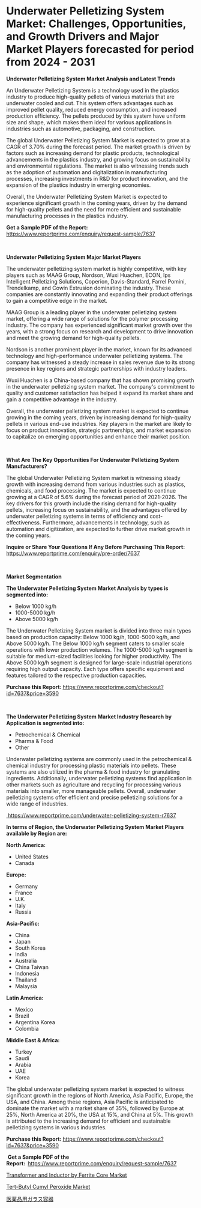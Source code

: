 <p><h1>Underwater Pelletizing System Market: Challenges, Opportunities, and Growth Drivers and Major Market Players forecasted for period from 2024 - 2031</h1></p><p><strong>Underwater Pelletizing System Market Analysis and Latest Trends</strong></p>
<p><p>An Underwater Pelletizing System is a technology used in the plastics industry to produce high-quality pellets of various materials that are underwater cooled and cut. This system offers advantages such as improved pellet quality, reduced energy consumption, and increased production efficiency. The pellets produced by this system have uniform size and shape, which makes them ideal for various applications in industries such as automotive, packaging, and construction.</p><p>The global Underwater Pelletizing System Market is expected to grow at a CAGR of 3.70% during the forecast period. The market growth is driven by factors such as increasing demand for plastic products, technological advancements in the plastics industry, and growing focus on sustainability and environmental regulations. The market is also witnessing trends such as the adoption of automation and digitalization in manufacturing processes, increasing investments in R&D for product innovation, and the expansion of the plastics industry in emerging economies.</p><p>Overall, the Underwater Pelletizing System Market is expected to experience significant growth in the coming years, driven by the demand for high-quality pellets and the need for more efficient and sustainable manufacturing processes in the plastics industry.</p></p>
<p><strong>Get a Sample PDF of the Report:&nbsp;</strong> <a href="https://www.reportprime.com/enquiry/request-sample/7637">https://www.reportprime.com/enquiry/request-sample/7637</a></p>
<p>&nbsp;</p>
<p><strong>Underwater Pelletizing System Major Market Players</strong></p>
<p><p>The underwater pelletizing system market is highly competitive, with key players such as MAAG Group, Nordson, Wuxi Huachen, ECON, Ips Intelligent Pelletizing Solutions, Coperion, Davis-Standard, Farrel Pomini, Trendelkamp, and Cowin Extrusion dominating the industry. These companies are constantly innovating and expanding their product offerings to gain a competitive edge in the market.</p><p>MAAG Group is a leading player in the underwater pelletizing system market, offering a wide range of solutions for the polymer processing industry. The company has experienced significant market growth over the years, with a strong focus on research and development to drive innovation and meet the growing demand for high-quality pellets.</p><p>Nordson is another prominent player in the market, known for its advanced technology and high-performance underwater pelletizing systems. The company has witnessed a steady increase in sales revenue due to its strong presence in key regions and strategic partnerships with industry leaders.</p><p>Wuxi Huachen is a China-based company that has shown promising growth in the underwater pelletizing system market. The company's commitment to quality and customer satisfaction has helped it expand its market share and gain a competitive advantage in the industry.</p><p>Overall, the underwater pelletizing system market is expected to continue growing in the coming years, driven by increasing demand for high-quality pellets in various end-use industries. Key players in the market are likely to focus on product innovation, strategic partnerships, and market expansion to capitalize on emerging opportunities and enhance their market position.</p></p>
<p>&nbsp;</p>
<p><strong>What Are The Key Opportunities For Underwater Pelletizing System Manufacturers?</strong></p>
<p><p>The global Underwater Pelletizing System market is witnessing steady growth with increasing demand from various industries such as plastics, chemicals, and food processing. The market is expected to continue growing at a CAGR of 5.6% during the forecast period of 2021-2026. The key drivers for this growth include the rising demand for high-quality pellets, increasing focus on sustainability, and the advantages offered by underwater pelletizing systems in terms of efficiency and cost-effectiveness. Furthermore, advancements in technology, such as automation and digitization, are expected to further drive market growth in the coming years.</p></p>
<p><strong>Inquire or Share Your Questions If Any Before Purchasing This Report:</strong> <a href="https://www.reportprime.com/enquiry/pre-order/7637">https://www.reportprime.com/enquiry/pre-order/7637</a></p>
<p>&nbsp;</p>
<p><strong>Market Segmentation</strong></p>
<p><strong>The Underwater Pelletizing System Market Analysis by types is segmented into:</strong></p>
<p><ul><li>Below 1000 kg/h</li><li>1000-5000 kg/h</li><li>Above 5000 kg/h</li></ul></p>
<p><p>The Underwater Pelletizing System market is divided into three main types based on production capacity: Below 1000 kg/h, 1000-5000 kg/h, and Above 5000 kg/h. The Below 1000 kg/h segment caters to smaller scale operations with lower production volumes. The 1000-5000 kg/h segment is suitable for medium-sized facilities looking for higher productivity. The Above 5000 kg/h segment is designed for large-scale industrial operations requiring high output capacity. Each type offers specific equipment and features tailored to the respective production capacities.</p></p>
<p><strong>Purchase this Report:&nbsp;</strong><a href="https://www.reportprime.com/checkout?id=7637&price=3590">https://www.reportprime.com/checkout?id=7637&price=3590</a></p>
<p>&nbsp;</p>
<p><strong>The Underwater Pelletizing System Market Industry Research by Application is segmented into:</strong></p>
<p><ul><li>Petrochemical & Chemical</li><li>Pharma & Food</li><li>Other</li></ul></p>
<p><p>Underwater pelletizing systems are commonly used in the petrochemical & chemical industry for processing plastic materials into pellets. These systems are also utilized in the pharma & food industry for granulating ingredients. Additionally, underwater pelletizing systems find application in other markets such as agriculture and recycling for processing various materials into smaller, more manageable pellets. Overall, underwater pelletizing systems offer efficient and precise pelletizing solutions for a wide range of industries.</p></p>
<p><a href="https://www.reportprime.com/underwater-pelletizing-system-r7637">&nbsp;https://www.reportprime.com/underwater-pelletizing-system-r7637</a></p>
<p><strong>In terms of Region, the Underwater Pelletizing System Market Players available by Region are:</strong></p>
<p>
    <p> <strong> North America: </strong>
        <ul>
            <li>United States</li>
            <li>Canada</li>
        </ul>
        </p> 
    <p> <strong> Europe: </strong>
        <ul>
            <li>Germany</li>
            <li>France</li>
            <li>U.K.</li>
            <li>Italy</li>
            <li>Russia</li>
        </ul>
        </p> 
    <p> <strong> Asia-Pacific: </strong>
        <ul>
            <li>China</li>
            <li>Japan</li>
            <li>South Korea</li>
            <li>India</li>
            <li>Australia</li>
            <li>China Taiwan</li>
            <li>Indonesia</li>
            <li>Thailand</li>
            <li>Malaysia</li>
        </ul>
        </p> 
    <p> <strong> Latin America: </strong>
        <ul>
            <li>Mexico</li>
            <li>Brazil</li>
            <li>Argentina Korea</li>
            <li>Colombia</li>
        </ul>
        </p> 
    <p> <strong> Middle East & Africa: </strong>
        <ul>
            <li>Turkey</li>
            <li>Saudi</li>
            <li>Arabia</li>
            <li>UAE</li>
            <li>Korea</li>
        </ul>
    </p>
    </p>
<p><p>The global underwater pelletizing system market is expected to witness significant growth in the regions of North America, Asia Pacific, Europe, the USA, and China. Among these regions, Asia Pacific is anticipated to dominate the market with a market share of 35%, followed by Europe at 25%, North America at 20%, the USA at 15%, and China at 5%. This growth is attributed to the increasing demand for efficient and sustainable pelletizing systems in various industries.</p></p>
<p><strong>Purchase this Report: </strong><a href="https://www.reportprime.com/checkout?id=7637&price=3590">https://www.reportprime.com/checkout?id=7637&price=3590</a></p>
<p>&nbsp;<strong>Get a Sample PDF of the Report:&nbsp;&nbsp;</strong><a href="https://www.reportprime.com/enquiry/request-sample/7637">https://www.reportprime.com/enquiry/request-sample/7637</a></p>
<p><strong></strong></p>
<p><p><a href="https://florentine-yuzu-f42.notion.site/Transformer-and-Inductor-by-Ferrite-Core-Market-Exploring-Market-Share-Market-Trends-and-Future-G-f050261adc094735ba288f7453efe33e">Transformer and Inductor by Ferrite Core Market</a></p><p><a href="https://changeable-paste-463.notion.site/Tert-Butyl-Cumyl-Peroxide-Market-Size-Reveals-the-Best-Marketing-Channels-In-Global-Industry-4093d58b3b6649f88aefd4e02374894e">Tert-Butyl Cumyl Peroxide Market</a></p><p><a href="https://medium.com/@austincooper525/%E5%8C%BB%E8%96%AC%E5%93%81%E7%94%A8%E3%82%AC%E3%83%A9%E3%82%B9%E5%AE%B9%E5%99%A8%E5%B8%82%E5%A0%B4%E3%81%AF-2021%E5%B9%B4%E3%81%BE%E3%81%A7%E3%81%AE%E5%B8%82%E5%A0%B4%E3%82%B7%E3%82%A7%E3%82%A2-%E3%82%B5%E3%82%A4%E3%82%BA-%E4%BA%88%E6%B8%AC%E3%81%95%E3%82%8C%E3%82%8B%E4%BA%88%E6%B8%AC%E3%81%AB%E7%84%A6%E7%82%B9%E3%82%92%E5%BD%93%E3%81%A6%E3%81%A6%E3%81%84%E3%81%BE%E3%81%99-a1bfbea2430a">医薬品用ガラス容器</a></p></p>